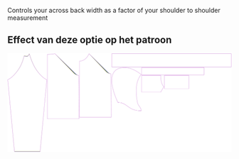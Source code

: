 
Controls your across back width as a factor of your shoulder to shoulder measurement


## Effect van deze optie op het patroon
![This image shows the effect of this option by superimposing several variants that have a different value for this option](hugo_acrossbackfactor_sample.svg "Effect of this option on the pattern")

